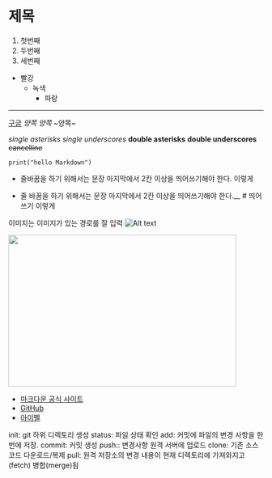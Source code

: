 # 제목
1. 첫번째
2. 두번째
3. 세번째

- 빨강
  - 녹색
    - 파랑
    
---
[구글](https://google.com)
*양쪽*
_양쪽_
~양쪽~


*single asterisks*
_single underscores_
**double asterisks**
__double underscores__
~~cancelline~~

```
print("hello Markdown")
```


* 줄바꿈을 하기 위해서는 문장 마지막에서 2칸 이상을 띄어쓰기해야 한다. 
이렇게

* 줄 바꿈을 하기 위해서는 문장 마지막에서 2칸 이상을 띄어쓰기해야 한다.__  # 띄어쓰기
이렇게

이미지는 이미지가 있는 경로를 잘 입력
![Alt text](path/to/img.png)


<img src="/path/to/img.jpg" width="450px" height="300px"></img>



* [마크다운 공식 사이트](https://daringfireball.net/projects/markdown/)
* [GitHub](https://github.com/)
* [아이펠](https://aiffel.io/)



init: git 하위 디렉토리 생성
status: 파일 상태 확인
add: 커밋에 파일의 변경 사항을 한번에 저장.
commit: 커밋 생성
push:: 변경사항 원격 서버에 업로드
clone: 기존 소스 코드 다운로드/복제
pull: 원격 저장소의 변경 내용이 현재 디렉토리에 가져와지고(fetch) 병합(merge)됨


